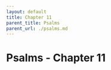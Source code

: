 ```yaml
---
layout: default
title: Chapter 11
parent_title: Psalms
parent_url: ./psalms.md
---
```


# Psalms - Chapter 11

